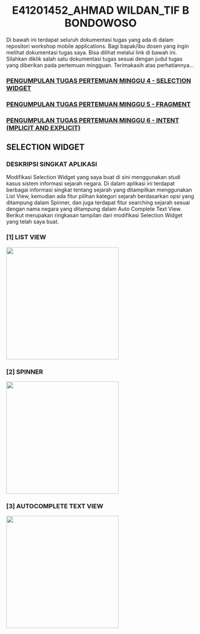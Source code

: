 <h1 align="center">E41201452_AHMAD WILDAN_TIF B BONDOWOSO</h1>

<p>Di bawah ini terdapat seluruh dokumentasi tugas yang ada di dalam repositori workshop mobile applications. Bagi bapak/ibu dosen yang ingin melihat dokumentasi tugas saya. Bisa dilihat melalui link di bawah ini. Silahkan diklik salah satu dokumentasi tugas sesuai dengan judul tugas yang diberikan pada pertemuan mingguan. Terimakasih atas perhatiannya...</p>

<h3>
	<a href="#SelectionWidget">PENGUMPULAN TUGAS PERTEMUAN MINGGU 4 - SELECTION WIDGET</a>
</h3>
<h3>
	<a href="#Fragment">PENGUMPULAN TUGAS PERTEMUAN MINGGU 5 - FRAGMENT</a>
</h3>
<h3>
	<a href="#Intent">PENGUMPULAN TUGAS PERTEMUAN MINGGU 6 - INTENT (MPLICIT AND EXPLICIT)</a>
</h3>

<div id="Fragment">
	
</div>

<div id="Intent">
	
</div>

<div id="SelectionWidget">
	<h2>SELECTION WIDGET</h2>
	<h3>DESKRIPSI SINGKAT APLIKASI</h3>
	<p>Modifikasi Selection Widget yang saya buat di sini menggunakan studi kasus sistem informasi sejarah negara. Di dalam aplikasi ini terdapat berbagai informasi singkat tentang sejarah yang ditampilkan menggunakan List View, kemudian ada fitur pilihan kategori sejarah berdasarkan opsi yang ditampung dalam Spinner, dan juga terdapat fitur searching sejarah sesuai dengan nama negara yang ditampung dalam Auto Complete Text View. Berikut merupakan ringkasan tampilan dari modifikasi Selection Widget yang telah saya buat.</p>
	<h3>[1] LIST VIEW</h3>
	<img src="https://user-images.githubusercontent.com/75109884/136318797-a6f296ca-82f3-4f5a-9d40-cbad1705b650.jpeg" width="300px">
	<h3>[2] SPINNER</h3>
	<img src="https://user-images.githubusercontent.com/75109884/136318828-433050b7-14f7-482c-a774-30dad89a5e16.jpeg" width="300px">
	<h3>[3] AUTOCOMPLETE TEXT VIEW</h3>
	<img src="https://user-images.githubusercontent.com/75109884/136318846-f284d900-92bb-4e2b-8d36-6604bf455c2a.jpeg" width="300px">
</div>
